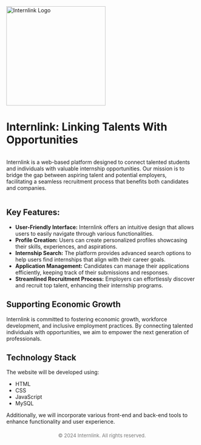  <img width="261" alt="Internlink Logo" src="https://github.com/user-attachments/assets/fb62883f-754f-4448-b117-1ebe23f8b0d8">

<h1>Internlink: Linking Talents With Opportunities</h1>
<div style="display: flex; align-items: center;">
    <p style="flex: 1; margin-right: 20px;">
        Internlink is a web-based platform designed to connect talented students and individuals with valuable internship opportunities. Our mission is to bridge the gap between aspiring talent and potential employers, facilitating a seamless recruitment process that benefits both candidates and companies.
    </p>
</div>

<h2><strong>Key Features:</strong></h2>
<ul>
    <li><strong>User-Friendly Interface:</strong> Internlink offers an intuitive design that allows users to easily navigate through various functionalities.</li>
    <li><strong>Profile Creation:</strong> Users can create personalized profiles showcasing their skills, experiences, and aspirations.</li>
    <li><strong>Internship Search:</strong> The platform provides advanced search options to help users find internships that align with their career goals.</li>
    <li><strong>Application Management:</strong> Candidates can manage their applications efficiently, keeping track of their submissions and responses.</li>
    <li><strong>Streamlined Recruitment Process:</strong> Employers can effortlessly discover and recruit top talent, enhancing their internship programs.</li>
</ul>

<h2>Supporting Economic Growth</h2>
<p>Internlink is committed to fostering economic growth, workforce development, and inclusive employment practices. By connecting talented individuals with opportunities, we aim to empower the next generation of professionals.</p>

<h2>Technology Stack</h2>
<p>The website will be developed using:</p>
<ul>
    <li>HTML</li>
    <li>CSS</li>
    <li>JavaScript</li>
    <li>MySQL</li>
</ul>
<p>Additionally, we will incorporate various front-end and back-end tools to enhance functionality and user experience.</p>

<div style="text-align: center; margin-top: 20px; font-size: small; color: #777;">
    &copy; 2024 Internlink. All rights reserved.
</div>
